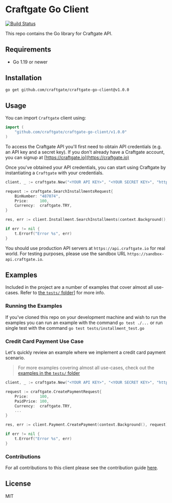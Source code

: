 # Craftgate Go Client

[![Build Status](https://github.com/craftgate/craftgate-go-client/workflows/Craftgate%20Go%20Client%20CI/badge.svg?branch=master)](https://github.com/craftgate/craftgate-go-client/actions)

This repo contains the Go library for Craftgate API.

## Requirements
- Go 1.19 or newer

## Installation

```sh
go get github.com/craftgate/craftgate-go-client@v1.0.0
```

## Usage
You can import `Craftgate` client using:

```go
import (
    "github.com/craftgate/craftgate-go-client/v1.0.0"
)
```

To access the Craftgate API you'll first need to obtain API credentials (e.g. an API key and a secret key). If you don't already have a Craftgate account, you can signup at [https://craftgate.io](https://craftgate.io)

Once you've obtained your API credentials, you can start using Craftgate by instantiating a `Craftgate` with your credentials.

```go
client, _ := craftgate.New("<YOUR API KEY>", "<YOUR SECRET KEY>", "https://api.craftgate.io")

request := craftgate.SearchInstallmentsRequest{
    BinNumber: "487074",
    Price:     100,
    Currency:  craftgate.TRY,
}

res, err := client.Installment.SearchInstallments(context.Background(), request)

if err != nil {
    t.Errorf("Error %s", err)
}
```

You should use production API servers at `https://api.craftgate.io` for real world. For testing purposes, please use the sandbox URL `https://sandbox-api.craftgate.io`.

## Examples
Included in the project are a number of examples that cover almost all use-cases. Refer to [the `tests/` folder](./tests/)] for more info.

### Running the Examples
If you've cloned this repo on your development machine and wish to run the examples you can run an example with the command `go test ./...` or run single test with the command `go test tests/installment_test.go`

### Credit Card Payment Use Case
Let's quickly review an example where we implement a credit card payment scenario.

> For more examples covering almost all use-cases, check out the [examples in the `tests/` folder](./tests)

```go
client, _ := craftgate.New("<YOUR API KEY>", "<YOUR SECRET KEY>", "https://sandbox-api.craftgate.io");

request := craftgate.CreatePaymentRequest{
    Price:     100,
    PaidPrice: 100,
    Currency:  craftgate.TRY,
    ...
}

res, err := client.Payment.CreatePayment(context.Background(), request)

if err != nil {
    t.Errorf("Error %s", err)
}
```

### Contributions

For all contributions to this client please see the contribution guide [here](CONTRIBUTING.md).

## License
MIT
